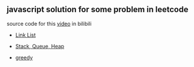 ## javascript solution for some problem in leetcode

source code for this [video](https://www.bilibili.com/video/av41813692) in bilibili

* [Link List](./1)

* [Stack, Queue, Heap](.2)

* [greedy](./3)
